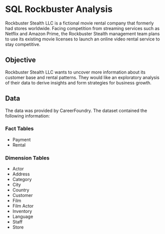 # SQL Rockbuster Analysis
Rockbuster Stealth LLC is a fictional movie rental company that formerly had stores worldwide. Facing competition from streaming services such as Netflix and Amazon Prime, the Rockbuster Stealth management team plans to use its existing movie licenses to launch an online video rental service to stay competitive.
## Objective
Rockbuster Stealth LLC wants to uncover more information about its customer base and rental patterns. They would like an exploratory analysis of their data to derive insights and form strategies for business growth. 
## Data
The data was provided by CareerFoundry. The dataset contained the following information:
### Fact Tables
- Payment
- Rental
### Dimension Tables
- Actor
- Address
- Category
- City
- Country
- Customer
- Film
- Film Actor
- Inventory
- Language
- Staff
- Store

